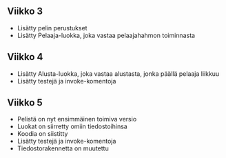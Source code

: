 ## Viikko 3

- Lisätty pelin perustukset
- Lisätty Pelaaja-luokka, joka vastaa pelaajahahmon toiminnasta

## Viikko 4

- Lisätty Alusta-luokka, joka vastaa alustasta, jonka päällä pelaaja liikkuu
- Lisätty testejä ja invoke-komentoja

## Viikko 5

- Pelistä on nyt ensimmäinen toimiva versio
- Luokat on siirretty omiin tiedostoihinsa
- Koodia on siistitty
- Lisätty testejä ja invoke-komentoja
- Tiedostorakennetta on muutettu
